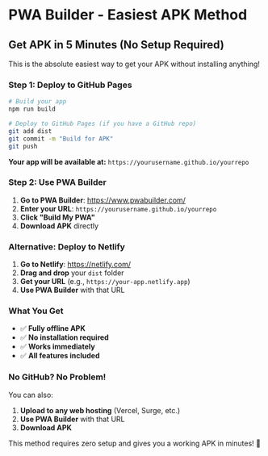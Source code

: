 # PWA Builder - Easiest APK Method

## Get APK in 5 Minutes (No Setup Required)

This is the absolute easiest way to get your APK without installing anything!

### Step 1: Deploy to GitHub Pages

```bash
# Build your app
npm run build

# Deploy to GitHub Pages (if you have a GitHub repo)
git add dist
git commit -m "Build for APK"
git push
```

**Your app will be available at:** `https://yourusername.github.io/yourrepo`

### Step 2: Use PWA Builder

1. **Go to PWA Builder**: https://www.pwabuilder.com/
2. **Enter your URL**: `https://yourusername.github.io/yourrepo`
3. **Click "Build My PWA"**
4. **Download APK** directly

### Alternative: Deploy to Netlify

1. **Go to Netlify**: https://netlify.com/
2. **Drag and drop** your `dist` folder
3. **Get your URL** (e.g., `https://your-app.netlify.app`)
4. **Use PWA Builder** with that URL

### What You Get

- ✅ **Fully offline APK**
- ✅ **No installation required**
- ✅ **Works immediately**
- ✅ **All features included**

### No GitHub? No Problem!

You can also:
1. **Upload to any web hosting** (Vercel, Surge, etc.)
2. **Use PWA Builder** with that URL
3. **Download APK**

This method requires zero setup and gives you a working APK in minutes! 🚀 